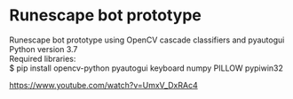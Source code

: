 # Runescape bot prototype
Runescape bot prototype using OpenCV cascade classifiers and pyautogui  
Python version 3.7  
Required libraries:  
$ pip install opencv-python pyautogui keyboard numpy PILLOW pypiwin32  

https://www.youtube.com/watch?v=UmxV_DxRAc4
